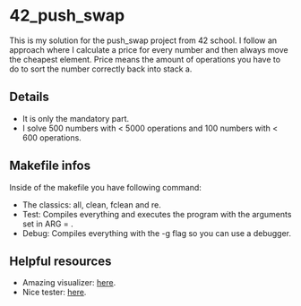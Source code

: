 # 42_push_swap
This is my solution for the push_swap project from 42 school.
I follow an approach where I calculate a price for every number and then always move the cheapest element. Price means the amount of operations you have to do to sort the number correctly back into stack a.

## Details
- It is only the mandatory part.
- I solve 500 numbers with < 5000 operations and 100 numbers with < 600 operations.

## Makefile infos
Inside of the makefile you have following command:
- The classics: all, clean, fclean and re.
- Test: Compiles everything and executes the program with the arguments set in ARG = .
- Debug: Compiles everything with the -g flag so you can use a debugger.
## Helpful resources
- Amazing visualizer: [here](https://github.com/o-reo/push_swap_visualizer).
- Nice tester: [here](https://github.com/julien-ctx/push-swap-tester).
